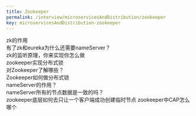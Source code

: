 ```yaml
---
title: Zookeeper
permalink: /interview/microservicesAndDistribution/zookeeper
key: microservicesAndDistribution-zookeeper
---
```


zk的作用  
有了zk和eureka为什么还需要nameServer？    
zk的监听原理，你来实现你怎么做  
zookeeper实现分布式锁  
对Zookeeper了解哪些？   
Zookeeper如何做分布式锁   
nameServer的作用？    
nameServer所有的节点数据是一致的吗？  
zookeeper底层如何去只让一个客户端成功创建临时节点 
zookeeper中CAP怎么哪个  